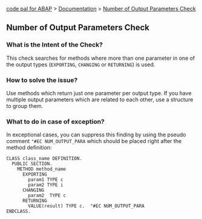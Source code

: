 [code pal for ABAP](../../README.md) > [Documentation](../check_documentation.md) > [Number of Output Parameters Check](number-output-parameter.md)

## Number of Output Parameters Check

### What is the Intent of the Check?

This check searches for methods where more than one parameter in one of the output types (`EXPORTING`, `CHANGING` or `RETURNING`) is used.

### How to solve the issue?

Use methods which return just one parameter per output type. If you have multiple output parameters which are related to each other, use a structure to group them.

### What to do in case of exception?

In exceptional cases, you can suppress this finding by using the pseudo comment `"#EC NUM_OUTPUT_PARA` which should be placed right after the method definition:

```abap
CLASS class_name DEFINITION.
  PUBLIC SECTION.
    METHOD method_name
      EXPORTING
        param1 TYPE c
        param2 TYPE i
      CHANGING
        param2  TYPE c
      RETURNING
        VALUE(result) TYPE c.  "#EC NUM_OUTPUT_PARA
ENDCLASS.
```
